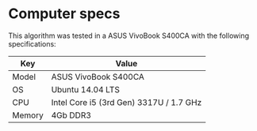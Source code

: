 # Computer specs

This algorithm was tested in a ASUS VivoBook S400CA with the following specifications:

| Key    | Value                                   |
| ------ |-----------------------------------------|
| Model  | ASUS VivoBook S400CA                    |
| OS     | Ubuntu 14.04 LTS                        |
| CPU    | Intel Core i5 (3rd Gen) 3317U / 1.7 GHz |
| Memory | 4Gb DDR3                                |
